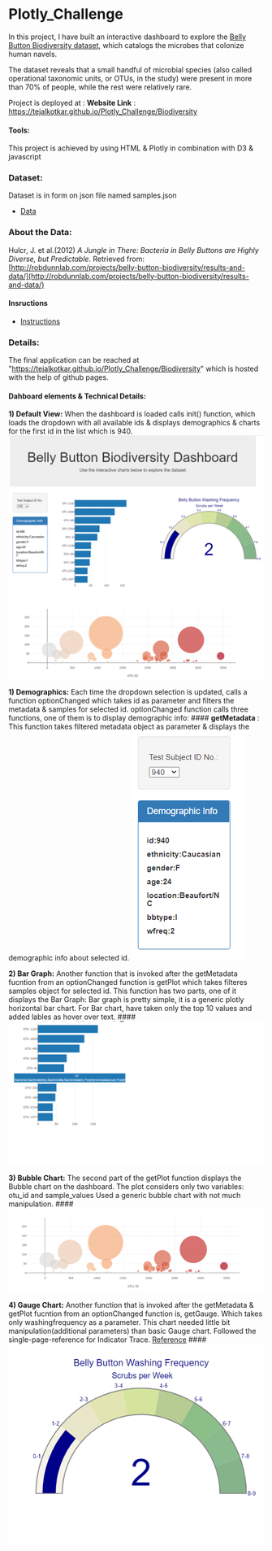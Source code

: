 # Plotly_Challenge

In this project, I have built an interactive dashboard to explore the [Belly Button Biodiversity dataset](http://robdunnlab.com/projects/belly-button-biodiversity/), which catalogs the microbes that colonize human navels.

The dataset reveals that a small handful of microbial species (also called operational taxonomic units, or OTUs, in the study) were present in more than 70% of people, while the rest were relatively rare.

Project is deployed at :
**Website Link** : https://tejalkotkar.github.io/Plotly_Challenge/Biodiversity

#### Tools:
This project is achieved by using HTML & Plotly in combination with D3 & javascript


### Dataset:
Dataset is in form on json file named samples.json 
* [Data](Biodiversity/samples.json)

### About the Data:

Hulcr, J. et al.(2012) _A Jungle in There: Bacteria in Belly Buttons are Highly Diverse, but Predictable_. Retrieved from: [http://robdunnlab.com/projects/belly-button-biodiversity/results-and-data/](http://robdunnlab.com/projects/belly-button-biodiversity/results-and-data/)

#### Insructions 
* [Instructions](Instructions/Instructions.md)

### Details:
The final application can be reached at "https://tejalkotkar.github.io/Plotly_Challenge/Biodiversity" which is hosted with the help of github pages.

#### Dahboard elements & Technical Details:

**1) Default View:** 
   When the dashboard is loaded calls init() function, which loads the dropdown with all available ids & displays demographics & charts for the first id in the list which is 940. 
   ![Dashboard](Images/Dashboard.PNG)

**1) Demographics:**
    Each time the dropdown selection is updated, calls a function optionChanged which takes id as parameter and filters the metadata & samples for selected id.
    optionChanged function calls three functions, one of them is to display demographic info:
    #### **getMetadata** : This function takes filtered metadata object as parameter & displays the demographic info about selected id.
    ![Demographics](Images/Demographic_Info.PNG)


**2) Bar Graph:**
    Another function that is invoked after the getMetadata fucntion from an optionChanged function is getPlot which takes filteres samples object for selected id.
    This function has two parts, one of it displays the Bar Graph:
    Bar graph is pretty simple, it is a generic plotly horizontal bar chart.
    For Bar chart, have taken only the top 10 values and added lables as hover over text.
    #### ![Bar Graph](Images/Bar_Graph.PNG)

**3) Bubble Chart:**
    The second part of the getPlot function displays the Bubble chart on the dashboard. The plot considers only two variables: otu_id and sample_values
    Used a generic bubble chart with not much manipulation.
    #### ![Bubble Chart](Images/Bubble_chart.PNG)

**4) Gauge Chart:**
    Another function that is invoked after the getMetadata & getPlot fucntion from an optionChanged function is, getGauge. Which takes only washingfrequency as a parameter.
    This chart needed little bit manipulation(additional parameters) than basic Gauge chart. Followed the single-page-reference for Indicator Trace.
    [Reference](https://plotly.com/javascript/reference/indicator/)
    #### ![Gauge_Chart](Images/Gauge_Chart.PNG)
